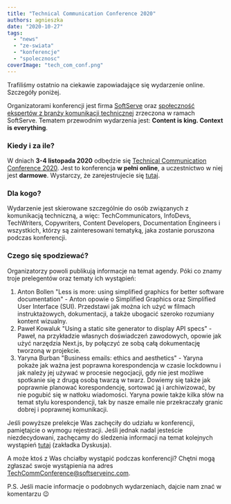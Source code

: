 ```yaml
---
title: "Technical Communication Conference 2020"
authors: agnieszka
date: "2020-10-27"
tags:
  - "news"
  - "ze-swiata"
  - "konferencje"
  - "spolecznosc"
coverImage: "tech_com_conf.png"
---
```


Trafiliśmy ostatnio na ciekawie zapowiadające się wydarzenie online. Szczegóły
poniżej.

<!--truncate-->

Organizatorami konferencji jest firma
[SoftServe](https://www.softserveinc.com/en-us/) oraz
[społeczność ekspertów z branży komunikacji technicznej](https://www.facebook.com/SoftServeTechComm/)
zrzeczona w ramach SoftServe. Tematem przewodnim wydarzenia jest: **Content is
king. Context is everything**.

### Kiedy i za ile?

W dniach **3-4 listopada 2020** odbędzie się
[Technical Communication Conference 2020](https://www.softserveinc.com/en-us/events/technical-communication-conference-2020).
Jest to konferencja **w pełni online**, a uczestnictwo w niej jest **darmowe**.
Wystarczy, że zarejestrujecie się
[tutaj](https://app.softserveinc.com/apply/register/en/techcomm-conference?utm_campaign=Facebook%20news%20feed&utm_source=facebook&utm_medium=social).

### Dla kogo?

Wydarzenie jest skierowane szczególnie do osób związanych z komunikacją
techniczną, a więc: TechCommunicators, InfoDevs, TechWriters, Copywriters,
Content Developers, Documentation Engineers i wszystkich, którzy są
zainteresowani tematyką, jaka zostanie poruszona podczas konferencji.

### Czego się spodziewać?

Organizatorzy powoli publikują informacje na temat agendy. Póki co znamy troje
prelegentów oraz tematy ich wystąpień:

1. Anton Bollen "Less is more: using simplified graphics for better software
   documentation" - Anton opowie o Simplified Graphics oraz Simplified User
   Interface (SUI). Przedstawi jak można ich użyć w filmach instruktażowych,
   dokumentacji, a także ubogacić szeroko rozumiany kontent wizualny.
2. Paweł Kowaluk "Using a static site generator to display API specs" - Paweł,
   na przykładzie własnych doświadczeń zawodowych, opowie jak użyć narzędzia
   Next.js, by połączyć ze sobą całą dokumentację tworzoną w projekcie.
3. Yaryna Burban "Business emails: ethics and aesthetics" - Yaryna pokaże jak
   ważna jest poprawna korespondencja w czasie lockdownu i jak należy jej używać
   w procesie negocjacji, gdy nie jest możliwe spotkanie się z drugą osobą
   twarzą w twarz. Dowiemy się także jak poprawnie planować korespondencję,
   sortować ją i archiwizować, by nie pogubić się w natłoku wiadomości. Yaryna
   powie także kilka słów na temat stylu korespondencji, tak by nasze emaile nie
   przekraczały granic dobrej i poprawnej komunikacji.

Jeśli powyższe prelekcje Was zachęciły do udziału w konferencji, pamiętajcie o
wymogu rejestracji. Jeśli jednak nadal jesteście niezdecydowani, zachęcamy do
śledzenia informacji na temat kolejnych wystąpień
[tutaj](https://www.facebook.com/events/349595799587774/?active_tab=discussion)
(zakładka Dyskusja).

A może ktoś z Was chciałby wystąpić podczas konferencji? Chętni mogą zgłaszać
swoje wystąpienia na adres TechCommConference@softserveinc.com.

P.S. Jeśli macie informacje o podobnych wydarzeniach, dajcie nam znać w
komentarzu 😉
